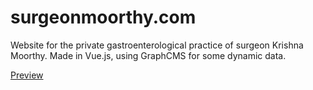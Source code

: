 # surgeonmoorthy.com


Website for the private gastroenterological practice of surgeon Krishna Moorthy.
Made in Vue.js, using GraphCMS for some dynamic data.

[Preview](https://surgeonmoorthy.netlify.app)
